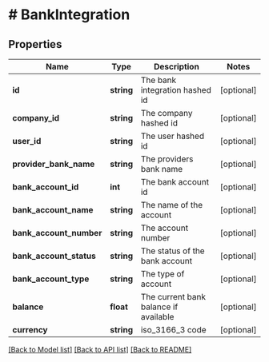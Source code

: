 # # BankIntegration

## Properties

Name | Type | Description | Notes
------------ | ------------- | ------------- | -------------
**id** | **string** | The bank integration hashed id | [optional]
**company_id** | **string** | The company hashed id | [optional]
**user_id** | **string** | The user hashed id | [optional]
**provider_bank_name** | **string** | The providers bank name | [optional]
**bank_account_id** | **int** | The bank account id | [optional]
**bank_account_name** | **string** | The name of the account | [optional]
**bank_account_number** | **string** | The account number | [optional]
**bank_account_status** | **string** | The status of the bank account | [optional]
**bank_account_type** | **string** | The type of account | [optional]
**balance** | **float** | The current bank balance if available | [optional]
**currency** | **string** | iso_3166_3 code | [optional]

[[Back to Model list]](../../README.md#models) [[Back to API list]](../../README.md#endpoints) [[Back to README]](../../README.md)
